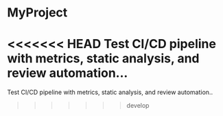# MyProject
<<<<<<< HEAD
Test CI/CD pipeline with metrics, static analysis, and review automation...
=======
Test CI/CD pipeline with metrics, static analysis, and review automation..
>>>>>>> develop
